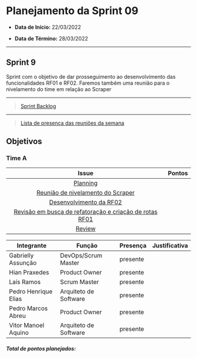 # Planejamento da Sprint 09

- **Data de Início:** 22/03/2022

- **Data de Término:** 28/03/2022

---

## Sprint 9
Sprint com o objetivo de dar prosseguimento ao desenvolvimento das funcionalidades RF01 e RF02. Faremos também uma reunião para o nivelamento do time em relação ao Scraper


---

> [Sprint Backlog](https://github.com/fga-eps-mds/2021.2-Sigaa-Plus/milestone/10)

---

> [Lista de presença das reuniões da semana]()

## Objetivos
### Time A
|                                      Issue                                       | Pontos |
| :------------------------------------------------------------------------------: | :----: |
| [Planning](https://github.com/fga-eps-mds/2021.2-Sigaa-Plus/issues/192) |      |
|               [Reunião de nivelamento do Scraper](https://github.com/fga-eps-mds/2021.2-Sigaa-Plus/issues/200)      |  |
|               [Desenvolvimento da RF02](https://github.com/fga-eps-mds/2021.2-Sigaa-Plus/issues/193)      |  |  
|               [Revisão em busca de refatoração e criação de rotas RF01](https://github.com/fga-eps-mds/2021.2-Sigaa-Plus/issues/198)      |  | 
|               [Review](https://github.com/fga-eps-mds/2021.2-Sigaa-Plus/issues/194)      |  | 


| Integrante|Função|Presença|Justificativa|
|--------------|-------------|-------|----------------------| 
| Gabrielly Assunção |DevOps/Scrum Master |presente | |  
| Hian Praxedes |Product Owner |presente | |  
| Laís Ramos |Scrum Master | presente| |
| Pedro Henrique Elias |Arquiteto de Software |presente | |  
| Pedro Marcos Abreu |Product Owner |presente | |
| Vitor Manoel Aquino|Arquiteto de Software |presente | |

<h4><i>Total de pontos planejados: </i></h4>
